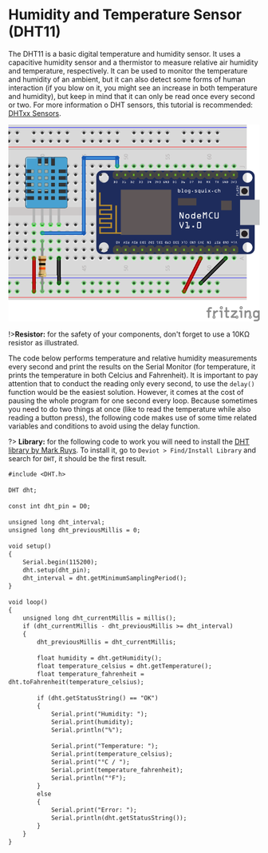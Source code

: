 # Humidity and Temperature Sensor (DHT11)

The DHT11 is a basic digital temperature and humidity sensor. It uses a capacitive humidity sensor and a thermistor to measure relative air humidity and temperature, respectively. It can be used to monitor the temperature and humidity of an ambient, but it can also detect some forms of human interaction (if you blow on it, you might see an increase in both temperature and humidity), but keep in mind that it can only be read once every second or two. For more information o DHT sensors, this tutorial is recommended: [DHTxx Sensors](https://learn.adafruit.com/dht/overview).

![DHT11 Circuit](_images/sensor-humidity-and-temperature-dht11.png)

!>**Resistor:** for the safety of your components, don't forget to use a 10KΩ resistor as illustrated.

The code below performs temperature and relative humidity measurements every second and print the results on the Serial Monitor (for temperature, it prints the temperature in both Celcius and Fahrenheit). It is important to pay attention that to conduct the reading only every second, to use the `delay()` function would be the easiest solution. However, it comes at the cost of pausing the whole program for one second every loop. Because sometimes you need to do two things at once (like to read the temperature while also reading a button press), the following code makes use of some time related variables and conditions to avoid using the delay function.

?> **Library:** for the following code to work you will need to install the [DHT library by Mark Ruys](https://github.com/markruys/arduino-DHT). To install it, go to `Deviot > Find/Install Library` and search for `DHT`, it should be the first result.

```arduino
#include <DHT.h>

DHT dht;

const int dht_pin = D0;

unsigned long dht_interval;
unsigned long dht_previousMillis = 0;

void setup()
{
    Serial.begin(115200);
    dht.setup(dht_pin);
    dht_interval = dht.getMinimumSamplingPeriod();
}

void loop()
{
    unsigned long dht_currentMillis = millis();
    if (dht_currentMillis - dht_previousMillis >= dht_interval)
    {
        dht_previousMillis = dht_currentMillis;

        float humidity = dht.getHumidity();
        float temperature_celsius = dht.getTemperature();
        float temperature_fahrenheit = dht.toFahrenheit(temperature_celsius);

        if (dht.getStatusString() == "OK")
        {
            Serial.print("Humidity: ");
            Serial.print(humidity);
            Serial.println("%");

            Serial.print("Temperature: ");
            Serial.print(temperature_celsius);
            Serial.print("°C / ");
            Serial.print(temperature_fahrenheit);
            Serial.println("°F");
        }
        else
        {
            Serial.print("Error: ");
            Serial.println(dht.getStatusString());
        }
    }
}
```